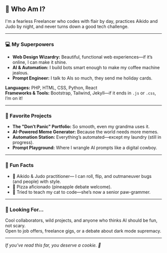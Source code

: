 ## 👋 Who Am I?

I'm a fearless Freelancer who codes with flair by day, practices Aikido and Judo by night, and never turns down a good tech challenge.

---

### 💻 My Superpowers

- **Web Design Wizardry:** Beautiful, functional web experiences—if it’s online, I can make it shine.
- **AI & Automation:** I build bots smart enough to make my coffee machine jealous.
- **Prompt Engineer:** I talk to AIs so much, they send me holiday cards.

**Languages:** PHP, HTML, CSS, Python, React  
**Frameworks & Tools:** Bootstrap, Tailwind, Jekyll—if it ends in `.js` or `.css`, I’m on it!

---

### 🚀 Favorite Projects

- **The "Don’t Panic" Portfolio:** So smooth, even my grandma uses it.
- **AI-Powered Meme Generator:** Because the world needs more memes.
- **Automation Station:** Everything’s automated—except my laundry (still in progress).
- **Prompt Playground:** Where I wrangle AI prompts like a digital cowboy.

---

### 🎲 Fun Facts

- 🥋 Aikido & Judo practitioner— I can roll, flip, and outmaneuver bugs (and people) with style.
- 🍕 Pizza aficionado (pineapple debate welcome).
- 🐾 Tried to teach my cat to code—she’s now a senior paw-grammer.

---

### 🤝 Looking For...

Cool collaborators, wild projects, and anyone who thinks AI should be fun, not scary.  
Open to job offers, freelance gigs, or a debate about dark mode supremacy.

---

*If you’ve read this far, you deserve a cookie. 🍪*
